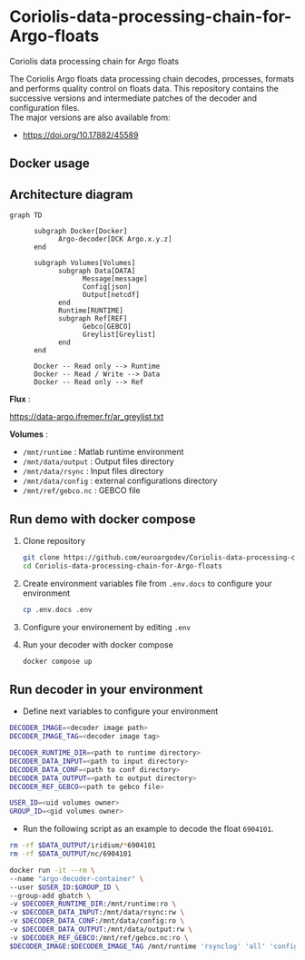 # Coriolis-data-processing-chain-for-Argo-floats

Coriolis data processing chain for Argo floats

The Coriolis Argo floats data processing chain decodes, processes, formats and performs quality control on floats data.
This repository contains the successive versions and intermediate patches of the decoder and configuration files.  
The major versions are also available from:

- <https://doi.org/10.17882/45589>

## Docker usage

## Architecture diagram

```mermaid
graph TD
   
      subgraph Docker[Docker]
            Argo-decoder[DCK Argo.x.y.z]
      end
    
      subgraph Volumes[Volumes]
            subgraph Data[DATA]
                  Message[message]
                  Config[json]
                  Output[netcdf]
            end
            Runtime[RUNTIME]
            subgraph Ref[REF]
                  Gebco[GEBCO]
                  Greylist[Greylist]
            end
      end

      Docker -- Read only --> Runtime
      Docker -- Read / Write --> Data
      Docker -- Read only --> Ref
```

**Flux** :

<https://data-argo.ifremer.fr/ar_greylist.txt>

**Volumes** :

- `/mnt/runtime` : Matlab runtime environment
- `/mnt/data/output` : Output files directory
- `/mnt/data/rsync` : Input files directory
- `/mnt/data/config` :  external configurations directory
- `/mnt/ref/gebco.nc` : GEBCO file

## Run demo with docker compose

1. Clone repository

      ```bash
      git clone https://github.com/euroargodev/Coriolis-data-processing-chain-for-Argo-floats.git
      cd Coriolis-data-processing-chain-for-Argo-floats
      ```

2. Create environment variables file from `.env.docs` to configure your environment

      ```bash
      cp .env.docs .env
      ```

3. Configure your environement by editing `.env`

4. Run your decoder with docker compose

      ```bash
      docker compose up
      ```

## Run decoder in your environment

- Define next variables to configure your environment

```bash
DECODER_IMAGE=<decoder image path>
DECODER_IMAGE_TAG=<decoder image tag>

DECODER_RUNTIME_DIR=<path to runtime directory>
DECODER_DATA_INPUT=<path to input directory>
DECODER_DATA_CONF=<path to conf directory>
DECODER_DATA_OUTPUT=<path to output directory>
DECODER_REF_GEBCO=<path to gebco file>

USER_ID=<uid volumes owner>
GROUP_ID=<gid volumes owner>
```

- Run the following script as an example to decode the float `6904101`.

```bash
rm -rf $DATA_OUTPUT/iridium/*6904101 
rm -rf $DATA_OUTPUT/nc/6904101

docker run -it --rm \
--name "argo-decoder-container" \
--user $USER_ID:$GROUP_ID \
--group-add gbatch \
-v $DECODER_RUNTIME_DIR:/mnt/runtime:ro \
-v $DECODER_DATA_INPUT:/mnt/data/rsync:rw \
-v $DECODER_DATA_CONF:/mnt/data/config:ro \
-v $DECODER_DATA_OUTPUT:/mnt/data/output:rw \
-v $DECODER_REF_GEBCO:/mnt/ref/gebco.nc:ro \
$DECODER_IMAGE:$DECODER_IMAGE_TAG /mnt/runtime 'rsynclog' 'all' 'configfile' '/app/config/_argo_decoder_conf_ir_sbd.json' 'configfile' '/app/config/_argo_decoder_conf_ir_sbd_rem.json' 'xmlreport' 'co041404_20240124T112515Z_458271.xml' 'floatwmo' '6904101' 'PROCESS_REMAINING_BUFFERS' '1'
```
